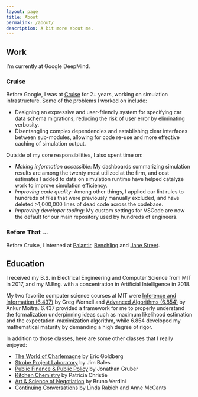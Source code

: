 ```yaml
---
layout: page
title: About
permalink: /about/
description: A bit more about me.
---
```


## Work

I'm currently at Google DeepMind.

### Cruise

Before Google, I was at [Cruise](https://www.getcruise.com/) for 2+ years, working on simulation
infrastructure. Some of the problems I worked on include:

- Designing an expressive and user-friendly system for specifying car data schema migrations,
  reducing the risk of user error by eliminating verbosity.
- Disentangling complex dependencies and establishing clear interfaces between sub-modules, allowing
  for code re-use and more effective caching of simulation output.

Outside of my core responsibilities, I also spent time on:

- _Making information accessible_: My dashboards summarizing simulation results are among the twenty
  most utilized at the firm, and cost estimates I added to data on simulation runtime have helped
  catalyze work to improve simulation efficiency.
- _Improving code quality_: Among other things, I applied our lint rules to hundreds of files that
  were previously manually excluded, and have deleted >1,000,000 lines of dead code across the
  codebase.
- _Improving developer tooling_: My custom settings for VSCode are now the default for our main
  repository used by hundreds of engineers.

### Before That ...

Before Cruise, I interned at [Palantir](https://www.palantir.com/),
[Benchling](https://www.benchling.com/) and [Jane Street](https://www.janestreet.com/).

## Education

I received my B.S. in Electrical Engineering and Computer Science from MIT in 2017, and my M.Eng.
with a concentration in Artificial Intelligence in 2018.

My two favorite computer science courses at MIT were
[Inference and Information (6.437)](http://web.mit.edu/6.437/www/info17.pdf) by Greg Wornell and
[Advanced Algorithms (6.854)](http://people.csail.mit.edu/moitra/854.html) by Ankur Moitra. 6.437
provided a framework for me to properly understand the formalization underpinning ideas such as
maximum likelihood estimation and the expectation-maximization algorithm, while 6.854 developed my
mathematical maturity by demanding a high degree of rigor.

In addition to those classes, here are some other classes that I really enjoyed:

- [The World of Charlemagne](https://history.mit.edu/subjects/world-charlemagne) by Eric Goldberg
- [Strobe Project Laboratory](https://edgerton.mit.edu/courses/strobe-project-laboratory) by Jim
  Bales
- [Public Finance & Public Policy](http://stellar.mit.edu/S/course/14/fa15/14.41/) by Jonathan
  Gruber
- [Kitchen Chemistry](https://news.mit.edu/2009/kitchen-chemistry-0220) by Patricia Christie
- [Art & Science of Negotiation](https://news.mit.edu/2017/class-negotiation-skills-1103) by Bruno
  Verdini
- [Continuing Conversations](http://concourse.mit.edu/seminar-offerings/) by Linda Rabieh and Anne
  McCants
